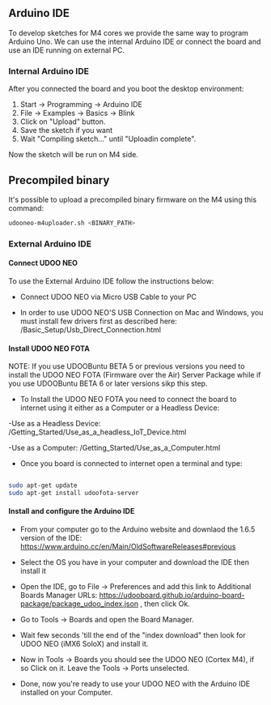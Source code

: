 ## Arduino IDE
To develop sketches for M4 cores we provide the same way to program Arduino Uno.
We can use the internal Arduino IDE or connect the board and use an IDE running on external PC.

### Internal Arduino IDE
After you connected the board and you boot the desktop environment:

1. Start -> Programming -> Arduino IDE
2. File -> Examples -> Basics -> Blink
3. Click on "Upload" button.
4. Save the sketch if you want
5. Wait "Compiling sketch..." until "Uploadin complete".

Now the sketch will be run on M4 side.


## Precompiled binary
It's possible to upload a precompiled binary firmware on the M4 using this command:

```bash
udooneo-m4uploader.sh <BINARY_PATH>
```

### External Arduino IDE

#### Connect UDOO NEO

To use the External Arduino IDE follow the instructions below:

* Connect UDOO NEO via Micro USB Cable to your PC

* In order to use UDOO NEO'S USB Connection on Mac and Windows, you must install few drivers first as described here: /Basic_Setup/Usb_Direct_Connection.html

#### Install UDOO NEO FOTA

NOTE: If you use UDOOBuntu BETA 5 or previous versions you need to install the UDOO NEO FOTA (Firmware over the Air) Server Package while if you use UDOOBuntu BETA 6 or later versions sikp this step.

* To Install the UDOO NEO FOTA you need to connect the board to internet using it either as a Computer or a Headless Device:

-Use as a Headless Device: /Getting_Started/Use_as_a_headless_IoT_Device.html

-Use as a Computer: /Getting_Started/Use_as_a_Computer.html

* Once you board is connected to internet open a terminal and type:

```bash

sudo apt-get update
sudo apt-get install udoofota-server

```

#### Install and configure the Arduino IDE

* From your computer go to the Arduino website and downlaod the 1.6.5 version of the IDE: https://www.arduino.cc/en/Main/OldSoftwareReleases#previous

* Select the OS you have in your computer and download the IDE then install it

* Open the IDE, go to File -> Preferences and add this link to Additional Boards Manager URLs: https://udooboard.github.io/arduino-board-package/package_udoo_index.json , then click Ok.

* Go to Tools -> Boards and open the Board Manager.

* Wait few seconds 'till the end of the "index download" then look for UDOO NEO (iMX6 SoloX) and install it.

* Now in Tools -> Boards you should see the UDOO NEO (Cortex M4), if so Click on it. Leave the Tools -> Ports unselected.

* Done, now you're ready to use your UDOO NEO with the Arduino IDE installed on your Computer.


